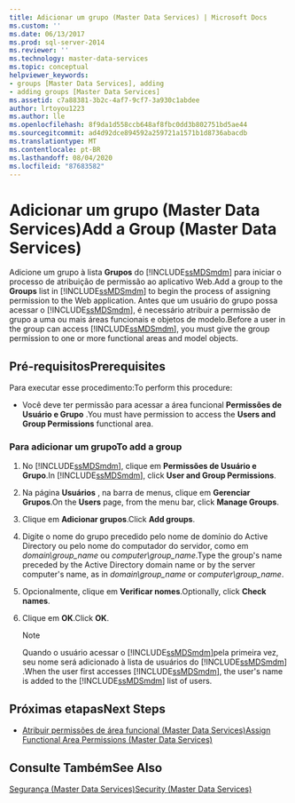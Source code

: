 ```yaml
---
title: Adicionar um grupo (Master Data Services) | Microsoft Docs
ms.custom: ''
ms.date: 06/13/2017
ms.prod: sql-server-2014
ms.reviewer: ''
ms.technology: master-data-services
ms.topic: conceptual
helpviewer_keywords:
- groups [Master Data Services], adding
- adding groups [Master Data Services]
ms.assetid: c7a88381-3b2c-4af7-9cf7-3a930c1abdee
author: lrtoyou1223
ms.author: lle
ms.openlocfilehash: 8f9da1d558ccb648af8fbc0dd3b802751bd5ae44
ms.sourcegitcommit: ad4d92dce894592a259721a1571b1d8736abacdb
ms.translationtype: MT
ms.contentlocale: pt-BR
ms.lasthandoff: 08/04/2020
ms.locfileid: "87683582"
---
```

# <a name="add-a-group-master-data-services"></a><span data-ttu-id="ce108-102">Adicionar um grupo (Master Data Services)</span><span class="sxs-lookup"><span data-stu-id="ce108-102">Add a Group (Master Data Services)</span></span>
  <span data-ttu-id="ce108-103">Adicione um grupo à lista **Grupos** do [!INCLUDE[ssMDSmdm](../includes/ssmdsmdm-md.md)] para iniciar o processo de atribuição de permissão ao aplicativo Web.</span><span class="sxs-lookup"><span data-stu-id="ce108-103">Add a group to the **Groups** list in [!INCLUDE[ssMDSmdm](../includes/ssmdsmdm-md.md)] to begin the process of assigning permission to the Web application.</span></span> <span data-ttu-id="ce108-104">Antes que um usuário do grupo possa acessar o [!INCLUDE[ssMDSmdm](../includes/ssmdsmdm-md.md)], é necessário atribuir a permissão de grupo a uma ou mais áreas funcionais e objetos de modelo.</span><span class="sxs-lookup"><span data-stu-id="ce108-104">Before a user in the group can access [!INCLUDE[ssMDSmdm](../includes/ssmdsmdm-md.md)], you must give the group permission to one or more functional areas and model objects.</span></span>  
  
## <a name="prerequisites"></a><span data-ttu-id="ce108-105">Pré-requisitos</span><span class="sxs-lookup"><span data-stu-id="ce108-105">Prerequisites</span></span>  
 <span data-ttu-id="ce108-106">Para executar esse procedimento:</span><span class="sxs-lookup"><span data-stu-id="ce108-106">To perform this procedure:</span></span>  
  
-   <span data-ttu-id="ce108-107">Você deve ter permissão para acessar a área funcional **Permissões de Usuário e Grupo** .</span><span class="sxs-lookup"><span data-stu-id="ce108-107">You must have permission to access the **Users and Group Permissions** functional area.</span></span>  
  
### <a name="to-add-a-group"></a><span data-ttu-id="ce108-108">Para adicionar um grupo</span><span class="sxs-lookup"><span data-stu-id="ce108-108">To add a group</span></span>  
  
1.  <span data-ttu-id="ce108-109">No [!INCLUDE[ssMDSmdm](../includes/ssmdsmdm-md.md)], clique em **Permissões de Usuário e Grupo**.</span><span class="sxs-lookup"><span data-stu-id="ce108-109">In [!INCLUDE[ssMDSmdm](../includes/ssmdsmdm-md.md)], click **User and Group Permissions**.</span></span>  
  
2.  <span data-ttu-id="ce108-110">Na página **Usuários** , na barra de menus, clique em **Gerenciar Grupos**.</span><span class="sxs-lookup"><span data-stu-id="ce108-110">On the **Users** page, from the menu bar, click **Manage Groups**.</span></span>  
  
3.  <span data-ttu-id="ce108-111">Clique em **Adicionar grupos**.</span><span class="sxs-lookup"><span data-stu-id="ce108-111">Click **Add groups**.</span></span>  
  
4.  <span data-ttu-id="ce108-112">Digite o nome do grupo precedido pelo nome de domínio do Active Directory ou pelo nome do computador do servidor, como em *domain\group_name* ou *computer\group_name*.</span><span class="sxs-lookup"><span data-stu-id="ce108-112">Type the group's name preceded by the Active Directory domain name or by the server computer's name, as in *domain\group_name* or *computer\group_name*.</span></span>  
  
5.  <span data-ttu-id="ce108-113">Opcionalmente, clique em **Verificar nomes**.</span><span class="sxs-lookup"><span data-stu-id="ce108-113">Optionally, click **Check names**.</span></span>  
  
6.  <span data-ttu-id="ce108-114">Clique em **OK**.</span><span class="sxs-lookup"><span data-stu-id="ce108-114">Click **OK**.</span></span>  
  
    > [!NOTE]  
    >  <span data-ttu-id="ce108-115">Quando o usuário acessar o [!INCLUDE[ssMDSmdm](../includes/ssmdsmdm-md.md)]pela primeira vez, seu nome será adicionado à lista de usuários do [!INCLUDE[ssMDSmdm](../includes/ssmdsmdm-md.md)] .</span><span class="sxs-lookup"><span data-stu-id="ce108-115">When the user first accesses [!INCLUDE[ssMDSmdm](../includes/ssmdsmdm-md.md)], the user's name is added to the [!INCLUDE[ssMDSmdm](../includes/ssmdsmdm-md.md)] list of users.</span></span>  
  
## <a name="next-steps"></a><span data-ttu-id="ce108-116">Próximas etapas</span><span class="sxs-lookup"><span data-stu-id="ce108-116">Next Steps</span></span>  
  
-   [<span data-ttu-id="ce108-117">Atribuir permissões de área funcional &#40;Master Data Services&#41;</span><span class="sxs-lookup"><span data-stu-id="ce108-117">Assign Functional Area Permissions &#40;Master Data Services&#41;</span></span>](assign-functional-area-permissions-master-data-services.md)  
  
## <a name="see-also"></a><span data-ttu-id="ce108-118">Consulte Também</span><span class="sxs-lookup"><span data-stu-id="ce108-118">See Also</span></span>  
 [<span data-ttu-id="ce108-119">Segurança &#40;Master Data Services&#41;</span><span class="sxs-lookup"><span data-stu-id="ce108-119">Security &#40;Master Data Services&#41;</span></span>](../../2014/master-data-services/security-master-data-services.md)  
  
  
